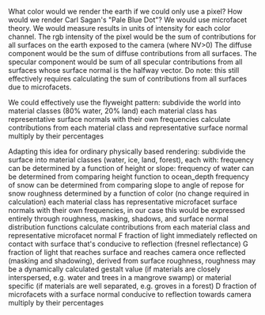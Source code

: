 
What color would we render the earth if we could only use a pixel?
How would we render Carl Sagan's "Pale Blue Dot"?
We would use microfacet theory.
We would measure results in units of intensity for each color channel.
The rgb intensity of the pixel would be the sum of contributions for all surfaces on the earth exposed to the camera (where NV>0)
The diffuse component would be the sum of diffuse contributions from all surfaces.
The specular component would be sum of all specular contributions from all surfaces whose surface normal is the halfway vector.
Do note: this still effectively requires calculating the sum of contributions from all surfaces due to microfacets. 

We could effectively use the flyweight pattern:
	subdivide the world into material classes (80% water, 20% land)
	each material class has representative surface normals with their own frequencies
	calculate contributions from each material class and representative surface normal
	multiply by their percentages

Adapting this idea for ordinary physically based rendering:
	subdivide the surface into material classes (water, ice, land, forest), each with:
		frequency can be determined by a function of height or slope:
				  frequency of water can be determined from comparing height function to ocean_depth
				  frequency of snow can be determined from comparing slope to angle of repose for snow
		roughness determined by a function of 
		color     (no change required in calculation)
	each material class has representative microfacet surface normals with their own frequencies,
		in our case this would be expressed entirely through roughness, masking, shadows, and surface normal distribution functions
	calculate contributions from each material class and representative microfacet normal
		F 	fraction of light immediately reflected on contact with surface that's conducive to reflection (fresnel reflectance)
		G 	fraction of light that reaches surface and reaches camera once reflected (masking and shadowing),
			derived from surface roughness,
			roughness may be a dynamically calculated gestalt value (if materials are closely interspersed, e.g. water and trees in a mangrove swamp) 
			or material specific (if materials are well separated, e.g. groves in a forest)
		D 	fraction of microfacets with a surface normal conducive to reflection towards camera
	multiply by their percentages

